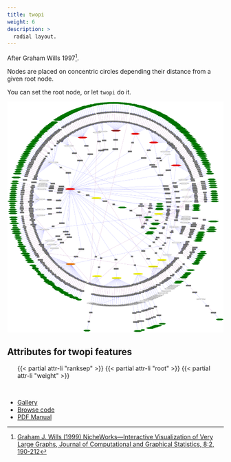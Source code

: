 ```yaml
---
title: twopi
weight: 6
description: >
  radial layout.
---
```

After Graham Wills 1997[^1].
[^1]: [Graham J. Wills (1999) NicheWorks—Interactive Visualization of Very Large Graphs, Journal of Computational and Graphical Statistics, 8:2, 190-212](https://doi.org/10.1080/10618600.1999.10474810)

Nodes are placed on concentric circles depending their distance from a given
root node.

You can set the root node, or let `twopi` do it.

<p style="text-align: center;">
  <a href="/Gallery/twopi/twopi2.html">
    <img src="/Gallery/twopi/twopi2.svg">
  </a>
</p>
<h2>Attributes for twopi features</h2>
<ul>
{{< partial attr-li "ranksep" >}}
{{< partial attr-li "root" >}}
{{< partial attr-li "weight" >}}
</ul>
<br/>

- [Gallery](/Gallery/twopi/)
- [Browse code](https://gitlab.com/graphviz/graphviz/-/tree/main/lib/twopigen)
- [PDF Manual](/pdf/dot.1.pdf)
